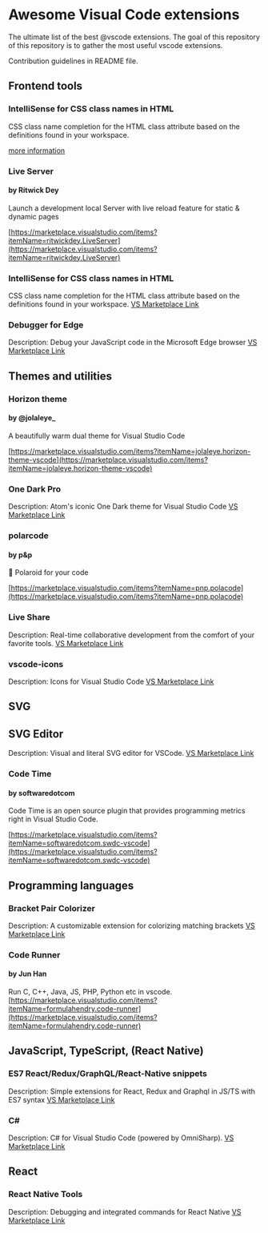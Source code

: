 # Awesome Visual Code extensions

The ultimate list of the best @vscode extensions. The goal of this repository of this repository is to gather the most useful vscode extensions.

Contribution guidelines in README file.

## Frontend tools

### IntelliSense for CSS class names in HTML

CSS class name completion for the HTML class attribute based on the definitions found in your workspace.

[more information](https://marketplace.visualstudio.com/items?itemName=Zignd.html-css-class-completion)

### Live Server

#### by Ritwick Dey

Launch a development local Server with live reload feature for static & dynamic pages

[https://marketplace.visualstudio.com/items?itemName=ritwickdey.LiveServer](https://marketplace.visualstudio.com/items?itemName=ritwickdey.LiveServer)

### IntelliSense for CSS class names in HTML
CSS class name completion for the HTML class attribute based on the definitions found in your workspace.
[VS Marketplace Link](https://marketplace.visualstudio.com/items?itemName=Zignd.html-css-class-completion)

### Debugger for Edge
Description: Debug your JavaScript code in the Microsoft Edge browser
[VS Marketplace Link](https://marketplace.visualstudio.com/items?itemName=msjsdiag.debugger-for-edge)

## Themes and utilities

### Horizon theme

#### by @jolaleye_

A beautifully warm dual theme for Visual Studio Code

[https://marketplace.visualstudio.com/items?itemName=jolaleye.horizon-theme-vscode](https://marketplace.visualstudio.com/items?itemName=jolaleye.horizon-theme-vscode)

### One Dark Pro
Description: Atom's iconic One Dark theme for Visual Studio Code
[VS Marketplace Link](https://marketplace.visualstudio.com/items?itemName=zhuangtongfa.Material-theme)

### polarcode

#### by p&p

📸 Polaroid for your code

[https://marketplace.visualstudio.com/items?itemName=pnp.polacode](https://marketplace.visualstudio.com/items?itemName=pnp.polacode)

### Live Share
Description: Real-time collaborative development from the comfort of your favorite tools.
[VS Marketplace Link](https://marketplace.visualstudio.com/items?itemName=MS-vsliveshare.vsliveshare)

### vscode-icons
Description: Icons for Visual Studio Code
[VS Marketplace Link](https://marketplace.visualstudio.com/items?itemName=vscode-icons-team.vscode-icons)

## SVG
## SVG Editor
Description: Visual and literal SVG editor for VSCode.
[VS Marketplace Link](https://marketplace.visualstudio.com/items?itemName=henoc.svgeditor)

### Code Time

#### by softwaredotcom

Code Time is an open source plugin that provides programming metrics right in Visual Studio Code.

[https://marketplace.visualstudio.com/items?itemName=softwaredotcom.swdc-vscode](https://marketplace.visualstudio.com/items?itemName=softwaredotcom.swdc-vscode)

## Programming languages

### Bracket Pair Colorizer
Description: A customizable extension for colorizing matching brackets
[VS Marketplace Link](https://marketplace.visualstudio.com/items?itemName=CoenraadS.bracket-pair-colorizer)

### Code Runner
#### by Jun Han
Run C, C++, Java, JS, PHP, Python etc in vscode.
[https://marketplace.visualstudio.com/items?itemName=formulahendry.code-runner](https://marketplace.visualstudio.com/items?itemName=formulahendry.code-runner)

## JavaScript, TypeScript, (React Native)
### ES7 React/Redux/GraphQL/React-Native snippets
Description: Simple extensions for React, Redux and Graphql in JS/TS with ES7 syntax
[VS Marketplace Link](https://marketplace.visualstudio.com/items?itemName=dsznajder.es7-react-js-snippets)

### C#
Description: C# for Visual Studio Code (powered by OmniSharp).
[VS Marketplace Link](https://marketplace.visualstudio.com/items?itemName=ms-vscode.csharp)

## React 
### React Native Tools
Description: Debugging and integrated commands for React Native
[VS Marketplace Link](https://marketplace.visualstudio.com/items?itemName=msjsdiag.vscode-react-native)

